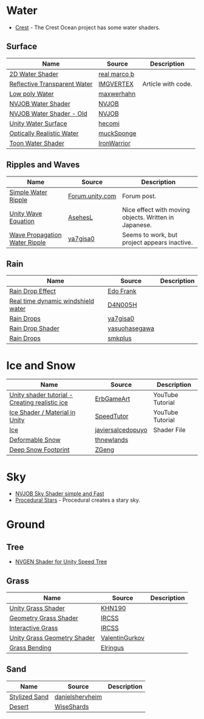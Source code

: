 # Water
* [Crest](https://github.com/crest-ocean/crest/tree/master/crest/Assets/Crest/Crest/Shaders) - The Crest Ocean project has some water shaders.
## Surface
| Name | Source | Description  |
| --- | --- | --- |
|[2D Water Shader](https://github.com/real-marco-b/unity-water-shader2d)|[real marco b](https://github.com/real-marco-b)|
|[Reflective Transparent Water](https://laboratoriesx86.wordpress.com/2014/05/02/shader-reflective-transparent-water-like-unity-indie/) |[IMGVERTEX](https://laboratoriesx86.wordpress.com/author/tntsparx/) | Article with code.
|[Low poly Water](https://github.com/maxwerhahn/Lowpoly-water-for-Unity)|[maxwerhahn](https://github.com/maxwerhahn)|
|[NVJOB Water Shader](https://github.com/nvjob/NVJOB-Water-Shader-simple-and-fast)|[NVJOB](https://github.com/nvjob)|
|[NVJOB Water Shader - Old](https://github.com/nvjob/NVJOB-Water-Shader-old-versions)|[NVJOB](https://github.com/nvjob)|
|[Unity Water Surface](https://github.com/hecomi/UnityWaterSurface)|[hecomi](https://github.com/hecomi)
|[Optically Realistic Water](https://github.com/muckSponge/Optically-Realistic-Water)|[muckSponge](https://github.com/muckSponge)|
|[Toon Water Shader](https://github.com/IronWarrior/ToonWaterShader)|[IronWarrior](https://github.com/IronWarrior)


## Ripples and Waves
| Name | Source | Description  |
| --- | --- | --- |
|[Simple Water Ripple](https://forum.unity.com/threads/simple-water-ripple-shader.246961/)| [Forum.unity.com](https://forum.unity.com/)| Forum post.
|[Unity Wave Equation](https://github.com/AsehesL/UnityWaveEquation)| [AsehesL](https://github.com/AsehesL)| Nice effect with moving objects.  Written in Japanese.
|[Wave Propagation Water Ripple](https://github.com/ya7gisa0/Unity-Wave-Propagation-Water-Ripple)|[ya7gisa0](https://github.com/ya7gisa0)| Seems to work, but project appears inactive.


## Rain
| Name | Source | Description  |
| --- | --- | --- |
|[Rain Drop Effect](https://github.com/EdoFrank/RainDropEffect)| [Edo Frank](https://github.com/EdoFrank)|
|[Real time dynamic windshield water](https://github.com/D4N005H/RealtimeDynamicWindshieldWaterFX)|[D4N005H](https://github.com/D4N005H)
|[Rain Drops](https://github.com/ya7gisa0/Unity-Raindrops)|[ya7gisa0](https://github.com/ya7gisa0)
|[Rain Drop Shader](https://github.com/yasuohasegawa/UnityRainDropShader)|[yasuohasegawa](https://github.com/yasuohasegawa)
|[Rain Drops](https://github.com/smkplus/RainDrop)|[smkplus](https://github.com/smkplus)

# Ice and Snow

| Name | Source | Description  |
| --- | --- | --- |
|[Unity shader tutorial - Creating realistic ice](https://www.youtube.com/watch?v=-z-issgoZ4o)|[ErbGameArt](https://www.youtube.com/channel/UCMqxbFCPmfH1Gf6dMIIvI4A) | YouTube Tutorial
|[Ice Shader / Material in Unity](https://www.youtube.com/watch?v=Kdpt-Cev7uM)|[SpeedTutor](https://www.youtube.com/channel/UCwYuQIa9lgjvDiZryUVtFGw) | YouTube Tutorial
|[Ice](https://github.com/javiersalcedopuyo/Unity3DShaders/blob/master/ice.shader)|[javiersalcedopuyo](https://github.com/javiersalcedopuyo)| Shader File
|[Deformable Snow](https://github.com/thnewlands/unity-deformablesnow)|[thnewlands](https://github.com/thnewlands)|
|[Deep Snow Footprint](https://github.com/ZGeng/DeepSnowFootprint)|[ZGeng](https://github.com/ZGeng)

# Sky
* [NVJOB Sky Shader simple and Fast](https://github.com/nvjob/NVJOB-Sky-Shader-simple-and-fast)
* [Procedural Stars](https://github.com/sakope/ProceduralStars) - Procedural creates a stary sky.
# Ground
## Tree
* [NVGEN Shader for Unity Speed Tree](https://github.com/nvjob/NVGen-Shader-for-Unity-SpeedTree)
## Grass
| Name | Source | Description  |
| --- | --- | --- |
|[Unity Grass Shader](https://github.com/KHN190/UnityGrassShader)|[KHN190](https://github.com/KHN190)
|[Geometry Grass Shader](https://github.com/IRCSS/Geometry-Grass-Shader)|[IRCSS](https://github.com/IRCSS)
|[Interactive Grass](https://github.com/IRCSS/Interactive-Grass)|[IRCSS](https://github.com/IRCSS)
|[Unity Grass Geometry Shader](https://github.com/ValentinGurkov/UnityGrassGeometryShader)|[ValentinGurkov](https://github.com/ValentinGurkov/)
|[Grass Bending](https://github.com/Elringus/GrassBending)|[Elringus](https://github.com/Elringus)

## Sand

| Name | Source | Description  |
| --- | --- | --- |
|[Stylized Sand](https://github.com/danielshervheim/Stylized-Sand-for-Unity)|[danielshervheim](https://github.com/danielshervheim/)|
|[Desert](https://github.com/WiseShards/basic_desert/blob/master/Assets/Shaders/Desert.shader)|[WiseShards](https://github.com/WiseShards/)

